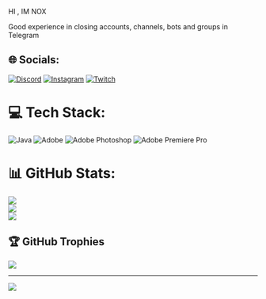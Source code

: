 HI , IM NOX


Good experience in closing accounts, channels, bots and groups in Telegram


## 🌐 Socials:
[![Discord](https://img.shields.io/badge/Discord-%237289DA.svg?logo=discord&logoColor=white)](https://discord.gg/https://discord.gg/JQ9aXaYbe8) [![Instagram](https://img.shields.io/badge/Instagram-%23E4405F.svg?logo=Instagram&logoColor=white)](https://instagram.com/VVC3VV) [![Twitch](https://img.shields.io/badge/Twitch-%239146FF.svg?logo=Twitch&logoColor=white)](https://twitch.tv/https://www.twitch.tv/noxalmost) 

# 💻 Tech Stack:
![Java](https://img.shields.io/badge/java-%23ED8B00.svg?style=flat&logo=openjdk&logoColor=white) ![Adobe](https://img.shields.io/badge/adobe-%23FF0000.svg?style=flat&logo=adobe&logoColor=white) ![Adobe Photoshop](https://img.shields.io/badge/adobe%20photoshop-%2331A8FF.svg?style=flat&logo=adobe%20photoshop&logoColor=white) ![Adobe Premiere Pro](https://img.shields.io/badge/Adobe%20Premiere%20Pro-9999FF.svg?style=flat&logo=Adobe%20Premiere%20Pro&logoColor=white)
# 📊 GitHub Stats:
![](https://github-readme-stats.vercel.app/api?username=NOXALMOST&theme=shadow_red&hide_border=false&include_all_commits=false&count_private=false)<br/>
![](https://nirzak-streak-stats.vercel.app/?user=NOXALMOST&theme=shadow_red&hide_border=false)<br/>
![](https://github-readme-stats.vercel.app/api/top-langs/?username=NOXALMOST&theme=shadow_red&hide_border=false&include_all_commits=false&count_private=false&layout=compact)

## 🏆 GitHub Trophies
![](https://github-profile-trophy.vercel.app/?username=NOXALMOST&theme=radical&no-frame=false&no-bg=false&margin-w=4)

---
[![](https://visitcount.itsvg.in/api?id=NOXALMOST&icon=4&color=13)](https://visitcount.itsvg.in)

<!-- Proudly created with GPRM ( https://gprm.itsvg.in ) -->
